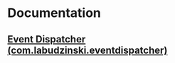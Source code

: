 # Documentation
## [ Event Dispatcher (com.labudzinski.eventdispatcher) ](https://github.com/labudzinski/labudzinski-docs/blob/master/EventDispatcher.md)

